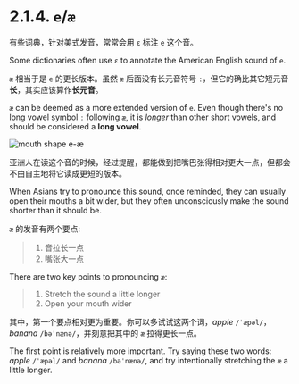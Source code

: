 # 2.1.4. `e`/`æ`

有些词典，针对美式发音，常常会用 `ɛ` 标注 `e` 这个音。

Some dictionaries often use `ɛ` to annotate the American English sound of `e`.

`æ` 相当于是 `e` 的更长版本。虽然 `æ` 后面没有长元音符号 `ː`，但它的确比其它短元音**长**，其实应该算作**长元音**。

`æ` can be deemed as a more extended version of `e`. Even though there's no long vowel symbol `ː` following `æ`, it is *longer* than other short vowels, and should be considered a **long vowel**.

![mouth shape e-æ](/images/vowels-mouth-e-æ.svg)

亚洲人在读这个音的时候，经过提醒，都能做到把嘴巴张得相对更大一点，但都会不由自主地将它读成更短的版本。

When Asians try to pronounce this sound, once reminded, they can usually open their mouths a bit wider, but they often unconsciously make the sound shorter than it should be.

`æ` 的发音有两个要点:

> 1. 音拉长一点
> 2. 嘴张大一点

There are two key points to pronouncing `æ`:

> 1. Stretch the sound a little longer
> 2. Open your mouth wider

其中，第一个要点相对更为重要。你可以多试试这两个词，*apple* `/ˈæpəl/`，*banana* `/bəˈnænə/`，并刻意把其中的 `æ` 拉得更长一点。

The first point is relatively more important. Try saying these two words: *apple* `/ˈæpəl/` and *banana* `/bəˈnænə/`, and try intentionally stretching the `æ` a little longer.
